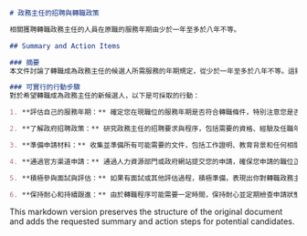 ```markdown
# 政務主任的招聘與轉職政策

相關獲聘轉職政務主任的人員在原職的服務年期由少於一年至多於八年不等。

## Summary and Action Items

### 摘要
本文件討論了轉職成為政務主任的候選人所需服務的年期規定，從少於一年至多於八年不等。這顯示出對於政務主任這一職位，政府的招聘政策提供了較為靈活的轉職途徑。

### 可實行的行動步驟
對於希望轉職成為政務主任的新候選人，以下是可採取的行動：

1. **評估自己的服務年期：** 確定您在現職位的服務年期是否符合轉職條件，特別注意您是否已經過了一年的服務期。

2. **了解政府招聘政策：** 研究政務主任的招聘要求與程序，包括需要的資格、經驗及任職年限。

3. **準備申請材料：** 收集並準備所有可能需要的文件，包括工作證明、教育背景和任何相關證書。

4. **通過官方渠道申請：** 通過人力資源部門或政府網站提交您的申請，確保您申請的職位正確無誤。

5. **積極參與面試與評估：** 如果有面試或其他評估過程，積極準備，表現出你對轉職政務主任的熱情與能力。

6. **保持耐心和持續跟進：** 由於轉職程序可能需要一定時間，保持耐心並定期檢查申請狀態。
```

This markdown version preserves the structure of the original document and adds the requested summary and action steps for potential candidates.